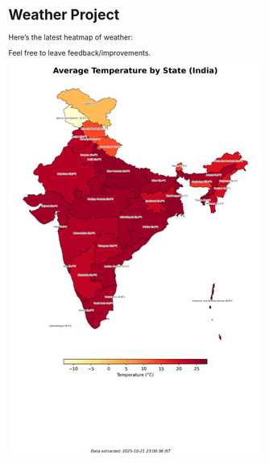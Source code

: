 # Weather Project

Here’s the latest heatmap of weather:

Feel free to leave feedback/improvements.

![India Heatmap](docs/assets/india_heatmap.png?v=F7C33F)
